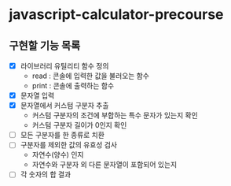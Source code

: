 # javascript-calculator-precourse

## 구현할 기능 목록

- [x] 라이브러리 유틸리티 함수 정의
  - read : 콘솔에 입력한 값을 불러오는 함수
  - print : 콘솔에 출력하는 함수
- [x] 문자열 입력
- [x] 문자열에서 커스텀 구분자 추출
  - 커스텀 구분자의 조건에 부합하는 특수 문자가 있는지 확인
  - 커스텀 구분자 길이가 0인지 확인
- [ ] 모든 구분자를 한 종류로 치환
- [ ] 구분자를 제외한 값의 유효성 검사
  - 자연수(양수) 인지
  - 자연수와 구분자 외 다른 문자열이 포함되어 있는지
- [ ] 각 숫자의 합 결과
